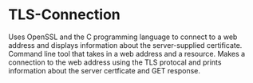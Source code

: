 # TLS-Connection
Uses OpenSSL and the C programming language to connect to a web address and displays information about the server-supplied certificate.
Command line tool that takes in a web address and a resource. Makes a connection to the web address using the TLS protocal and prints information about the server certficate and GET response. 
